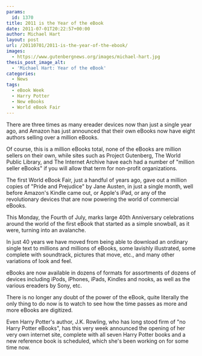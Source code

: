 ```yaml
---
params:
  id: 1370
title: 2011 is the Year of the eBook
date: 2011-07-01T20:22:57+00:00
author: Michael Hart
layout: post
url: /20110701/2011-is-the-year-of-the-ebook/
images:
  - https://www.gutenbergnews.org/images/michael-hart.jpg
thesis_post_image_alt:
  - 'Michael Hart: Year of the eBook'
categories:
  - News
tags:
  - eBook Week
  - Harry Potter
  - New eBooks
  - World eBook Fair
---
```

There are three times as many ereader devices now than just a single year ago, and Amazon has just announced that their own eBooks now have eight authors selling over a million eBooks.

Of course, this is a million eBooks total, none of the eBooks are million sellers on their own, while sites such as Project Gutenberg, The World Public Library, and The Internet Archive have each had a number of "million seller eBooks" if you will allow that term for non-profit organizations.

The first World eBook Fair, just a handful of years ago, gave out a million copies of "Pride and Prejudice" by Jane Austen, in just a single month, well before Amazon's Kindle came out, or Apple's iPad, or any of the revolutionary devices that are now powering the world of commercial eBooks.

This Monday, the Fourth of July, marks large 40th Anniversary celebrations around the world of the first eBook that started as a simple snowball, as it were, turning into an avalanche.<!--more-->

In just 40 years we have moved from being able to download an ordinary single text to millions and millions of eBooks, some lavishly illustrated, some complete with soundtrack, pictures that move, etc., and many other variations of look and feel.

eBooks are now available in dozens of formats for assortments of dozens of devices including iPods, iPhones, iPads, Kindles and nooks, as well as the various ereaders by Sony, etc.

There is no longer any doubt of the power of the eBook, quite literally the only thing to do now is to watch to see how the time passes as more and more eBooks are digitized.

Even Harry Potter's author, J.K. Rowling, who has long stood firm of "no Harry Potter eBooks", has this very week announced the opening of her very own internet site, complete with all seven Harry Potter books and a new reference book is scheduled, which she's been working on for some time now.
